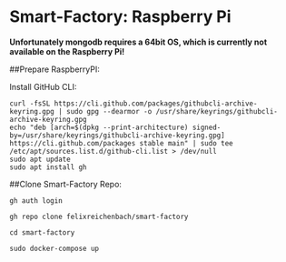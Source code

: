 # Smart-Factory: Raspberry Pi

**Unfortunately mongodb requires a 64bit OS, which is currently not available on the Raspberry Pi!**

##Prepare RaspberryPI:

Install GitHub CLI:
```
curl -fsSL https://cli.github.com/packages/githubcli-archive-keyring.gpg | sudo gpg --dearmor -o /usr/share/keyrings/githubcli-archive-keyring.gpg
echo "deb [arch=$(dpkg --print-architecture) signed-by=/usr/share/keyrings/githubcli-archive-keyring.gpg] https://cli.github.com/packages stable main" | sudo tee /etc/apt/sources.list.d/github-cli.list > /dev/null
sudo apt update
sudo apt install gh
```

##Clone Smart-Factory Repo:

```
gh auth login

gh repo clone felixreichenbach/smart-factory

cd smart-factory

sudo docker-compose up

```

